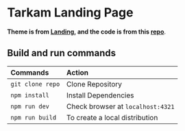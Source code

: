 # Tarkam Landing Page

**Theme is from [Landing](https://kreatif-software.netlify.app/), and the code is from this [repo](https://github.com/vasquez-esteban/kreativ-software)**.

## Build and run commands

| Commands         | Action                            |
|:-----------------|:----------------------------------|
| `git clone repo` | Clone Repository                  |
| `npm install`    | Install Dependencies              |
| `npm run dev`    | Check browser at `localhost:4321` |
| `npm run build`  | To create a local distribution    |
